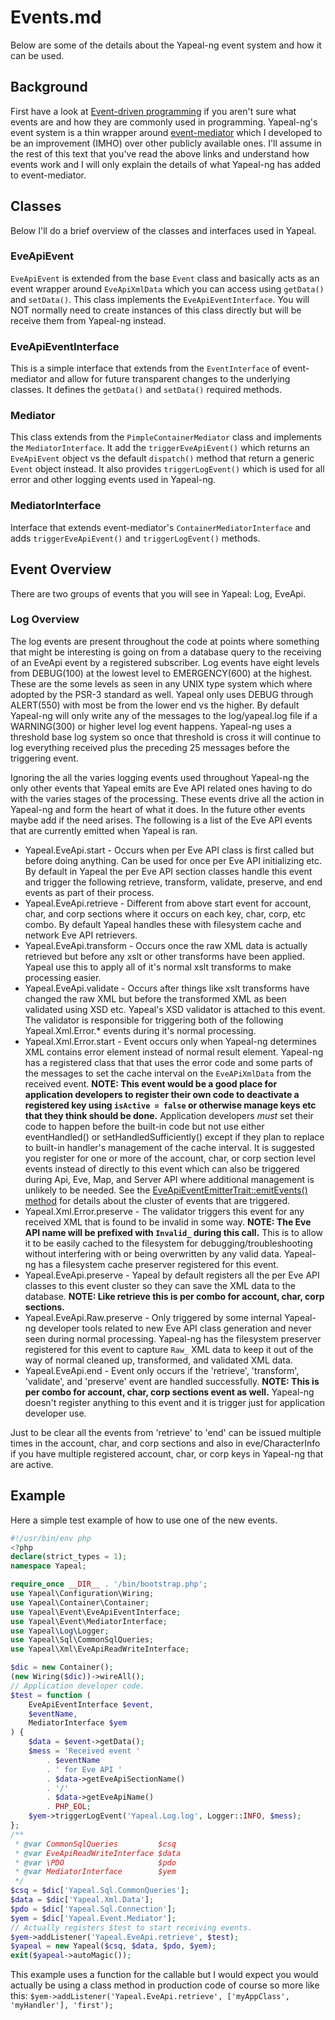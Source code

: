 Events.md
=========

Below are some of the details about the Yapeal-ng event system and how it can be used.

## Background

First have a look at
[Event-driven programming](http://en.wikipedia.org/wiki/Event-driven_programming)
if you aren't sure what events are and how they are commonly used in programming. Yapeal-ng's event system is a thin
wrapper around
[event-mediator](https://github.com/Dragonrun1/event-mediator)
which I developed to be an improvement (IMHO) over other publicly available ones.
I'll assume in the rest of this text that you've read the above links and understand how
events work and I will only explain the details of what Yapeal-ng has added to event-mediator.

## Classes

Below I'll do a brief overview of the classes and interfaces used in Yapeal.

### EveApiEvent

`EveApiEvent` is extended from the base `Event` class and basically acts as an event wrapper around `EveApiXmlData`
which you can access using `getData()` and `setData()`. This class implements the `EveApiEventInterface`. You will NOT
normally need to create instances of this class directly but will be receive them from Yapeal-ng instead.

### EveApiEventInterface

This is a simple interface that extends from the `EventInterface` of event-mediator and allow for future transparent
changes to the underlying classes. It defines the `getData()` and `setData()` required methods.

### Mediator

This class extends from the `PimpleContainerMediator` class and implements the `MediatorInterface`. It add the
`triggerEveApiEvent()` which returns an `EveApiEvent` object vs the default `dispatch()` method that return a
generic `Event` object instead. It also provides `triggerLogEvent()` which is used for all error and other logging
events used in Yapeal-ng.

### MediatorInterface

Interface that extends event-mediator's `ContainerMediatorInterface` and adds
`triggerEveApiEvent()` and `triggerLogEvent()` methods.

## Event Overview

There are two groups of events that you will see in Yapeal: Log, EveApi.

### Log Overview

The log events are present throughout the code at points where something that might be interesting is going on from a
database query to the receiving of an EveApi event by a registered subscriber. Log events have eight levels from
DEBUG(100) at the lowest level to EMERGENCY(600) at the highest. These are the some levels as seen in any UNIX type
system which where adopted by the PSR-3 standard as well. Yapeal only uses DEBUG through ALERT(550) with most be from
the lower end vs the higher. By default Yapeal-ng will only write any of the messages to the log/yapeal.log file if a
WARNING(300) or higher level log event happens. Yapeal-ng uses a threshold base log system so once that threshold is
cross it will continue to log everything received plus the preceding 25 messages before the triggering event.

Ignoring the all the varies logging events used throughout Yapeal-ng the only other events that Yapeal emits are Eve API
related ones having to do with the varies stages of the processing. These events drive all the action in Yapeal-ng and
form the heart of what it does. In the future other events maybe add if the need arises. The following is a list of the
Eve API events that are currently emitted when Yapeal is ran.

- Yapeal.EveApi.start - Occurs when per Eve API class is first called but before doing anything. Can be used for once
    per Eve API initializing etc. By default in Yapeal the per Eve API section classes handle this event and trigger the
    following retrieve, transform, validate, preserve, and end events as part of their process.
- Yapeal.EveApi.retrieve - Different from above start event for account, char, and corp sections where it occurs on each
    key, char, corp, etc combo. By default Yapeal handles these with filesystem cache and network Eve API retrievers.
- Yapeal.EveApi.transform - Occurs once the raw XML data is actually retrieved but before any xslt or other transforms
    have been applied. Yapeal use this to apply all of it's normal xslt transforms to make processing easier.
- Yapeal.EveApi.validate - Occurs after things like xslt transforms have changed the raw XML but before the transformed
    XML as been validated using XSD etc. Yapeal's XSD validator is attached to this event. The validator is responsible
    for triggering both of the following Yapeal.Xml.Error.* events during it's normal processing.
- Yapeal.Xml.Error.start - Event occurs only when Yapeal-ng determines XML contains error element instead of normal
    result element.  Yapeal-ng has a registered class that that uses the error code and some parts of the messages to
    set the cache interval on the `EveAPiXmlData` from the received event. __NOTE: This event would be a good place for
    application developers to register their own code to deactivate a registered key using `isActive = false` or
    otherwise manage keys etc that they think should be done.__ Application developers _must_ set their code to happen
    before the built-in code but not use either eventHandled() or setHandledSufficiently() except if they plan to
    replace to built-in handler's management of the cache interval. It is suggested you register for one or more of the
    account, char, or corp section level events instead of directly to this event which can also be triggered during
    Api, Eve, Map, and Server API where additional management is unlikely to be needed. See the
    [EveApiEventEmitterTrait::emitEvents() method](../../../lib/Event/EveApiEventEmitterTrait.php) for details about the
    cluster of events that are triggered.
- Yapeal.Xml.Error.preserve - The validator triggers this event for any received XML that is found to be invalid in some
    way. __NOTE: The Eve API name will be prefixed with `Invalid_` during this call.__ This is to allow it to be easily
    cached to the filesystem for debugging/troubleshooting without interfering with or being overwritten by any valid
    data. Yapeal-ng has a filesystem cache preserver registered for this event.
- Yapeal.EveApi.preserve - Yapeal by default registers all the per Eve API classes to this event cluster so they can
    save the XML data to the database. __NOTE: Like retrieve this is per combo for account, char, corp sections.__
- Yapeal.EveApi.Raw.preserve - Only triggered by some internal Yapeal-ng developer tools related to new Eve API class
    generation and never seen during normal processing. Yapeal-ng has the filesystem preserver registered for this event
    to capture `Raw_` XML data to keep it out of the way of normal cleaned up, transformed, and validated XML data.
- Yapeal.EveApi.end - Event only occurs if the 'retrieve', 'transform', 'validate', and 'preserve' event are handled
    successfully. __NOTE: This is per combo for account, char, corp sections event as well.__ Yapeal-ng doesn't register
    anything to this event and it is trigger just for application developer use.

Just to be clear all the events from 'retrieve' to 'end' can be issued multiple times in the account, char, and corp
sections and also in eve/CharacterInfo if you have multiple registered account, char, or corp keys in Yapeal-ng that are
active.

## Example

Here a simple test example of how to use one of the new events.

```php
#!/usr/bin/env php
<?php
declare(strict_types = 1);
namespace Yapeal;

require_once __DIR__ . '/bin/bootstrap.php';
use Yapeal\Configuration\Wiring;
use Yapeal\Container\Container;
use Yapeal\Event\EveApiEventInterface;
use Yapeal\Event\MediatorInterface;
use Yapeal\Log\Logger;
use Yapeal\Sql\CommonSqlQueries;
use Yapeal\Xml\EveApiReadWriteInterface;

$dic = new Container();
(new Wiring($dic))->wireAll();
// Application developer code.
$test = function (
    EveApiEventInterface $event,
    $eventName,
    MediatorInterface $yem
) {
    $data = $event->getData();
    $mess = 'Received event '
        . $eventName
        . ' for Eve API '
        . $data->getEveApiSectionName()
        . '/'
        . $data->getEveApiName()
        . PHP_EOL;
    $yem->triggerLogEvent('Yapeal.Log.log', Logger::INFO, $mess);
};
/**
 * @var CommonSqlQueries         $csq
 * @var EveApiReadWriteInterface $data
 * @var \PDO                     $pdo
 * @var MediatorInterface        $yem
 */
$csq = $dic['Yapeal.Sql.CommonQueries'];
$data = $dic['Yapeal.Xml.Data'];
$pdo = $dic['Yapeal.Sql.Connection'];
$yem = $dic['Yapeal.Event.Mediator'];
// Actually registers $test to start receiving events.
$yem->addListener('Yapeal.EveApi.retrieve', $test);
$yapeal = new Yapeal($csq, $data, $pdo, $yem);
exit($yapeal->autoMagic());
```

This example uses a function for the callable but I would expect you would
actually be using a class method in production code of course so more like
this:
`$yem->addListener('Yapeal.EveApi.retrieve', ['myAppClass', 'myHandler'], 'first');`
